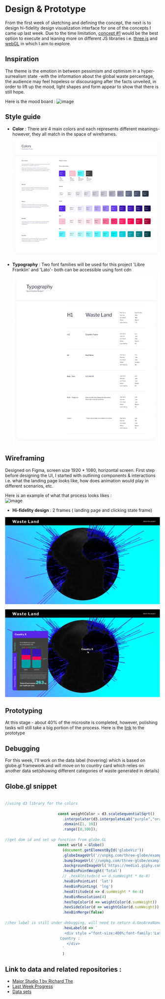 # Design & Prototype

From the first week of sketching and defining the concept, the next is to design hi-fidelity design visualization interface for one of the concepts I came up last week. Due to the time limitation, [concept #1](https://github.com/Chayanitoey/MajorStudio1/tree/main/Quant%20Project/Concept%201) would be the best option to execute and leaning more on different JS libraries i.e. [three.js](https://threejs.org) and [webGL](https://webglfundamentals.org/webgl/lessons/webgl-fundamentals.html#toc) in which I aim to explore. 

## Inspiration 

The theme is the emotion in between pessimism and optimism in a hyper-surrealism state -with the information about the global waste percentage, the audience may feel hopeless or discouraging after the facts unveiled, in order to lift up the mood, light shapes and form appear to show that there is still hope. 

Here is the mood board : 
![image](https://github.com/Chayanitoey/MajorStudio1/blob/7fa2c9900c5133f003fe953203b1afda23c59cec/Assets/Mood%20&%20Tone%20board.png)


## Style guide 
- **Color** : There are 4 main colors and each represents different meanings- however, they all match in the space of wireframes. ![image](https://github.com/Chayanitoey/MajorStudio1/blob/7fa2c9900c5133f003fe953203b1afda23c59cec/Assets/Colors.png)

- **Typography** : Two font  families will be used for this project 'Libre Franklin' and 'Lato'- both can be accessible using font cdn ![image](https://github.com/Chayanitoey/MajorStudio1/blob/7fa2c9900c5133f003fe953203b1afda23c59cec/Assets/Typography.png)

## Wireframing 

Designed on Figma, screen size 1920 * 1080, horizontal screen. First step before designing the UI, I started with outlining components & interactions i.e. what the landing page looks like, how does animation would play in different scenarios, etc. 

Here is an example of what that process looks likes :  
![image](#)

- **Hi-fidelity design** : 2 frames ( landing page and clicking state frame)

![image](https://github.com/Chayanitoey/MajorStudio1/blob/7fa2c9900c5133f003fe953203b1afda23c59cec/Assets/Overview.png)

![image](https://github.com/Chayanitoey/MajorStudio1/blob/7fa2c9900c5133f003fe953203b1afda23c59cec/Assets/Country%20Focus.png)

## Prototyping 

At this stage - about 40% of the microsite is completed, however, polishing tasks will still take a big portion of the process. Here is the 
[link](https://chayanitoey.github.io/MajorStudio1/) to the prototype 

## Debugging 

For this week, I'll work on the data label (hovering) which is based on globe.gl framework and will move on to country card which relies on another data set(showing different categories of waste generated in details) 


## Globe.gl snippet

```javascript

//using d3 library for the colors 

                        const weightColor = d3.scaleSequentialSqrt()
                          .interpolator(d3.interpolateLab("purple","orange")) 
                          .domain([1, 10])
                          .range([0,300]);
                       
//get dom id and set up function from globe.GL
                        const world = Globe()
                          (document.getElementById('globeViz'))
                          .globeImageUrl('//unpkg.com/three-globe/example/img/earth-dark.jpg')
                          .bumpImageUrl('//unpkg.com/three-globe/example/img/earth-topology.png')
                          .backgroundImageUrl('https://media1.giphy.com/headers/anthonyantonellis/SqsFmi8lZMtI.gif')
                          .hexBinPointWeight('Total')
                          // .hexAltitude(d => d.sumWeight * 6e-8)
                          .hexBinPointLat( 'lat')
                          .hexBinPointLng( 'lng')
                          .hexAltitude(d => d.sumWeight * 6e-4)
                          .hexBinResolution(4)
                          .hexTopColor(d => weightColor(d.sumWeight))
                          .hexSideColor(d => weightColor(d.sumWeight))
                          .hexBinMerge(false)

//hex label is still under debugging, will need to return d.GeoAreaName
                          .hexLabel(d => `
                           <div style ="font-size:400%;font-family:'Lato', sans-serif">
                         Country : 
                            </div>
                          ` 
                          )

```

## Link to data and related repositories : 
- [Major Studio 1 by Richard The](https://github.com/visualizedata/major-studio-1)
- [Last Week Progress](https://github.com/Chayanitoey/MajorStudio1/tree/main/Quant%20Project)
- [Data sets](https://github.com/Chayanitoey/MajorStudio1/tree/Design%26Prototype/Data)


